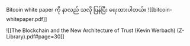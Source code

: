 Bitcoin white paper ကို နာလည် သလို ပြန်ပြီး ရေးထားပါတယ်။
![[bitcoin-whitepaper.pdf]]


![[The Blockchain and the New Architecture of Trust (Kevin Werbach) (Z-Library).pdf#page=30]]
